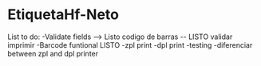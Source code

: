 # EtiquetaHf-Neto

List to do:
-Validate fields --> Listo codigo de barras -- LISTO validar imprimir
-Barcode funtional  LISTO
-zpl print
-dpl print
-testing
-diferenciar between zpl and dpl printer
